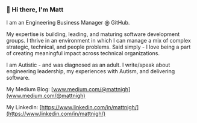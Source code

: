### 👋 Hi there, I'm Matt

I am an Engineering Business Manager @ GitHub. 

My expertise is building, leading, and maturing software development groups. I thrive in an environment in which I can manage a mix of complex strategic, technical, and people problems. Said simply - I love being a part of creating meaningful impact across technical organizations. 

I am Autistic - and was diagnosed as an adult. I write/speak about engineering leadership, my experiences with Autism, and delivering software. 

My Medium Blog: [www.medium.com/@mattnigh](www.medium.com/@mattnigh)

My LinkedIn: [https://www.linkedin.com/in/mattnigh/](https://www.linkedin.com/in/mattnigh/)
